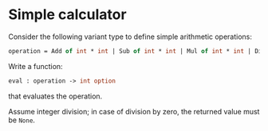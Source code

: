 # Simple calculator

Consider the following variant type to define simple arithmetic operations:
```ocaml
operation = Add of int * int | Sub of int * int | Mul of int * int | Div of int * int
```
Write a function:
```ocaml
eval : operation -> int option
```
that evaluates the operation.

Assume integer division; in case of division by zero, the returned value must be `None`.
